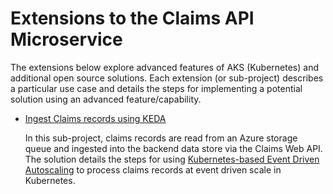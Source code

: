 # Extensions to the **Claims API** Microservice
The extensions below explore advanced features of AKS (Kubernetes) and additional open source solutions. Each extension (or sub-project) describes a particular use case and details the steps for implementing a potential solution using an advanced feature/capability.

- [Ingest Claims records using KEDA](./ingest-claims-keda)

   In this sub-project, claims records are read from an Azure storage queue and ingested into the backend data store via the Claims Web API.  The solution details the steps for using [Kubernetes-based Event Driven Autoscaling](https://docs.microsoft.com/en-us/azure/azure-functions/functions-kubernetes-keda) to process claims records at event driven scale in Kubernetes.

